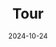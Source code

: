 ---
title: "Tour"
date: 2024-10-24
type: landing

# Top: Visual slider (quick hits)
sections:
  - block: slider
    content:
      slides:
        - title: "From Data to Decisions"
          content: "Field observations transformed into quantitative insight across scales."
          align: right
          background:
            image:
              filename: tour-field.jpg      # <-- add to assets/media/
              filters: { brightness: 0.7 }
            position: center
            color: "#333"
        - title: "Applied Science for Action"
          content: "Turning analytics into guidance for conservation, restoration, and policy."
          align: left
          background:
            image:
              filename: tour-management.jpg  # <-- add to assets/media/
              filters: { brightness: 0.65 }
            position: center
            color: "#222"
        - title: "Coupled Systems, Real Solutions"
          content: "Integrating people and ecosystems to reveal the dynamics that shape our world."
          align: right
          background:
            image:
              filename: tour-chans.jpg       # <-- add to assets/media/
              filters: { brightness: 0.65 }
            position: center
            color: "#222"
        - title: "Mentorship and Impact"
          content: "Empowering students with the tools to design studies, analyze data, and drive change."
          align: center
          background:
            image:
              filename: tour-mentorship.jpg  # <-- add to assets/media/
              filters: { brightness: 0.65 }
            position: center
            color: "#222"
    design:
      slide_height: ""     # auto height
      is_fullscreen: true
      loop: false
      interval: 2500

  # Middle: 4 pillars as visual cards
  - block: features
    content:
      title: "What You'll See"
      items:
        - icon: flask
          icon_pack: fas
          name: "Field → Data → Decisions"
          description: "From sampling plans and QA/QC to tidy data pipelines that drive management."
        - icon: chart-line
          icon_pack: fas
          name: "Quantitative Ecology"
          description: "Statistical modeling, forecasting, and decision-support tools."
        - icon: users
          icon_pack: fas
          name: "CHANS Perspective"
          description: "Coupled human–natural systems as the default lens for aquatic science."
        - icon: graduation-cap
          icon_pack: fas
          name: "Mentorship"
          description: "Hands-on field skills, reproducible analysis, and clear communication."
    design:
      columns: 2

  # Impact banner (one distilled line)
  - block: hero
    content:
      title: "Impact"
      text: "We connect rigorous science with management, restoration, and communities to safeguard aquatic ecosystems."
      buttons:
        - label: "Explore Research"
          url: "/publications/"
          style: primary
        - label: "Meet the Team"
          url: "/people/"
          style: outline
    design:
      background:
        image:
          filename: tour-impact.jpg   # make sure this exists in assets/media/
          filters: { brightness: 0.55 }
        color: "#111"
        text_color_light: true
---